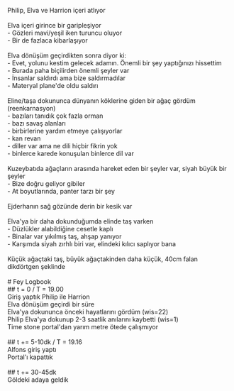 Philip, Elva ve Harrion içeri atlıyor<br><br>Elva içeri girince bir garipleşiyor<br>- Gözleri mavi/yeşil iken turuncu oluyor<br>- Bir de fazlaca kibarlaşıyor<br>	<br>Elva dönüşüm geçirdikten sonra diyor ki:<br>- Evet, yolunu kestim gelecek adamın. Önemli bir şey yaptığınızı hissettim<br>- Burada paha biçilirden önemli şeyler var<br>- İnsanlar saldırdı ama bize saldırmadılar<br>	- Materyal plane'de oldu saldırı<br><br>Eline/taşa dokununca dünyanın köklerine giden bir ağaç gördüm (reenkarnasyon)<br>- bazıları tanıdık çok fazla orman<br>- bazı savaş alanları<br>- birbirlerine yardım etmeye çalışıyorlar<br>- kan revan<br>- diller var ama ne dili hiçbir fikrin yok<br>- binlerce karede konuşulan binlerce dil var<br><br>Kuzeybatıda ağaçların arasında hareket eden bir şeyler var, siyah büyük bir şeyler<br>- Bize doğru geliyor gibiler<br>- At boyutlarında, panter tarzı bir şey<br><br>Ejderhanın sağ gözünde derin bir kesik var<br><br>Elva'ya bir daha dokunduğumda elinde taş varken<br>- Düzlükler alabildiğine cesetle kaplı<br>- Binalar var yıkılmış taş, ahşap yanıyor<br>- Karşımda siyah zırhlı biri var, elindeki kılıcı saplıyor bana<br><br>Küçük ağaçtaki taş, büyük ağaçtakinden daha küçük, 40cm falan dikdörtgen şeklinde<br><br># Fey Logbook<br>## t = 0 / T = 19.00<br>Giriş yaptık Philip ile Harrion<br>Elva dönüşüm geçirdi bir süre<br>Elva'ya dokununca önceki hayatlarını gördüm (wis=22)<br>Philip Elva'ya dokunup 2-3 saatlik anılarını kaybetti (wis=1)<br>Time stone portal'dan yarım metre ötede çalışmıyor<br><br>## t += 5-10dk / T = 19.16<br>Alfons giriş yaptı<br>Portal'ı kapattık<br><br>## t += 30-45dk<br>Göldeki adaya geldik<br><br><br><br><br><br>